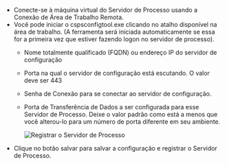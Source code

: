* Conecte-se à máquina virtual do Servidor de Processo usando a Conexão de Área de Trabalho Remota.
* Você pode iniciar o cspsconfigtool.exe clicando no atalho disponível na área de trabalho. (A ferramenta será iniciada automaticamente se essa for a primeira vez que estiver fazendo logon no servidor de processo).
  - Nome totalmente qualificado (FQDN) ou endereço IP do servidor de configuração
  - Porta na qual o servidor de configuração está escutando. O valor deve ser 443
  - Senha de Conexão para se conectar ao servidor de configuração.
  - Porta de Transferência de Dados a ser configurada para esse Servidor de Processo. Deixe o valor padrão como está a menos que você alterou-lo para um número de porta diferente em seu ambiente.

    ![Registrar o Servidor de Processo](./media/site-recovery-vmware-register-process-server/register-ps.png)
* Clique no botão salvar para salvar a configuração e registrar o Servidor de Processo.

